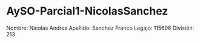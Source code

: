 # AySO-Parcial1-NicolasSanchez
Nombre: Nicolas Andres
Apellido: Sanchez Franco
Legajo: 115696
División: 213
